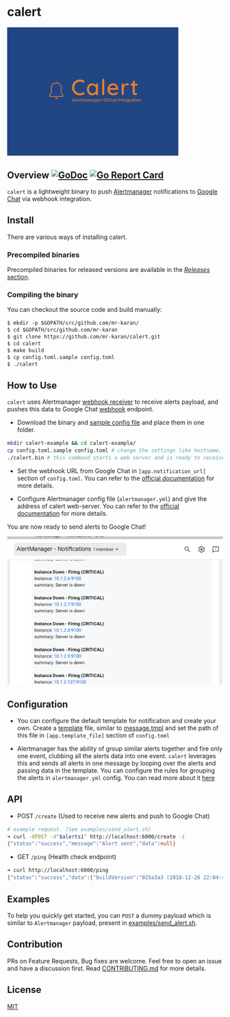 # calert

<img src="images/logo.png" width="400">

## Overview [![GoDoc](https://godoc.org/github.com/mr-karan/calert?status.svg)](https://godoc.org/github.com/mr-karan/calert) [![Go Report Card](https://goreportcard.com/badge/github.com/mr-karan/calert)](https://goreportcard.com/report/github.com/mr-karan/calert)

`calert` is a lightweight binary to push [Alertmanager](https://github.com/prometheus/alertmanager) notifications to [Google Chat](http://chat.google.com) via webhook integration.


## Install

There are various ways of installing calert.

### Precompiled binaries

Precompiled binaries for released versions are available in the [*Releases* section](https://github.com/mr-karan/calert/releases/).

### Compiling the binary

You can checkout the source code and build manually:

```
$ mkdir -p $GOPATH/src/github.com/mr-karan/
$ cd $GOPATH/src/github.com/mr-karan
$ git clone https://github.com/mr-karan/calert.git
$ cd calert
$ make build
$ cp config.toml.sample config.toml
$ ./calert
```


## How to Use

`calert` uses Alertmanager [webhook receiver](https://prometheus.io/docs/alerting/configuration/#webhook_config) to receive alerts payload, and pushes this data to Google Chat [webhook](https://developers.google.com/hangouts/chat/how-tos/webhooks) endpoint.

- Download the binary and [sample config file](config.toml.sample) and place them in one folder.

```sh
mkdir calert-example && cd calert-example/
cp config.toml.sample config.toml # change the settings like hostname, address, google chat webhook url, timeouts etc in this file.
./calert.bin # this command starts a web server and is ready to receive events from alertmanager
```

- Set the webhook URL from Google Chat in `[app.notification_url]` section of `config.toml`. You can refer to the [official documentation](https://developers.google.com/hangouts/chat/quickstart/incoming-bot-python#step_1_register_the_incoming_webhook) for more details.

- Configure Alertmanager config file (`alertmanager.yml`) and give the address of calert web-server. You can refer to the [official documentation](https://prometheus.io/docs/alerting/configuration/#webhook_config) for more details.

You are now ready to send alerts to Google Chat!

![](images/gchat.png)

## Configuration

- You can configure the default template for notification and create your own. Create a [template](https://golang.org/pkg/text/template/) file, similar to [message.tmpl](message.tmpl) and set the path of this file in `[app.template_file]` section of `config.toml`

- Alertmanager has the ability of group similar alerts together and fire only one event, clubbing all the alerts data into one event. `calert` leverages this and sends all alerts in one message by looping over the alerts and passing data in the template. You can configure the rules for grouping the alerts in `alertmanager.yml` config. You can read more about it [here](https://github.com/prometheus/docs/blob/master/content/docs/alerting/alertmanager.md#grouping)


## API

- POST `/create` (Used to receive new alerts and push to Google Chat)

```sh
# example request. (See examples/send_alert.sh)
➜ curl -XPOST -d"$alerts1" http://localhost:6000/create -i
{"status":"success","message":"Alert sent","data":null}
```

- GET `/ping` (Health check endpoint)
```sh
➜ curl http://localhost:6000/ping
{"status":"success","data":{"buildVersion":"025a3a3 (2018-12-26 22:04:46 +0530)","buildDate":"2018-12-27 10:41:52","ping":"pong"}}
```

## Examples

To help you quickly get started, you can `POST` a dummy payload which is similar to `Alertmanager` payload, present in [examples/send_alert.sh](examples/send_alert.sh).

## Contribution

PRs on Feature Requests, Bug fixes are welcome. Feel free to open an issue and have a discussion first. Read [CONTRIBUTING.md](CONTRIBUTING.md) for more details.

## License

[MIT](license)